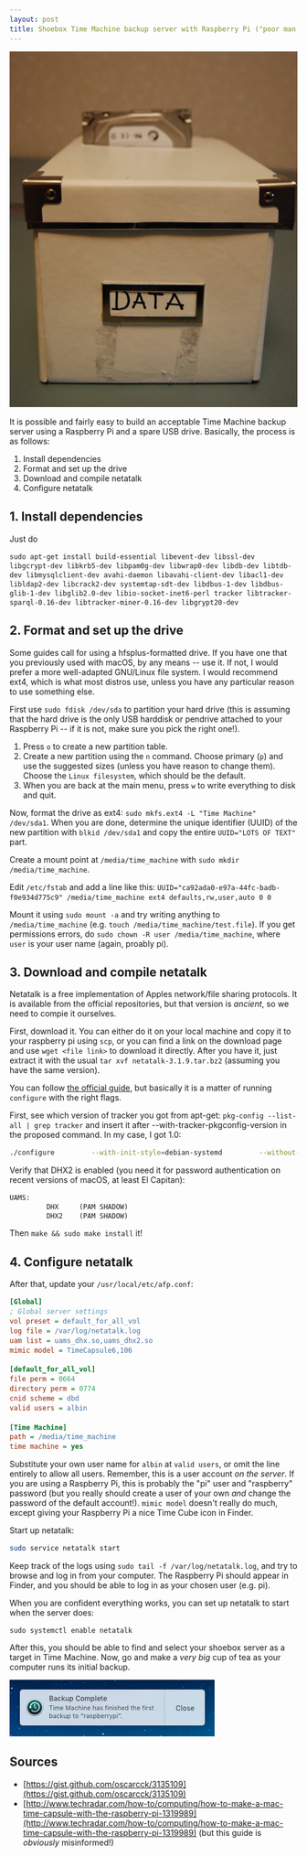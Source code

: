 ```yaml
---
layout: post
title: Shoebox Time Machine backup server with Raspberry Pi ("poor man's Time Capsule")
---
```


![IKEA Kassett box with HDD sticking out, labelled "DATA"](resources/data_shoebox.jpg)

It is possible and fairly easy to build an acceptable Time Machine backup server using a Raspberry Pi and a spare USB drive. Basically, the process is as follows:

1. Install dependencies
2. Format and set up the drive
3. Download and compile netatalk
4. Configure netatalk

## 1. Install dependencies

Just do
```
sudo apt-get install build-essential libevent-dev libssl-dev libgcrypt-dev libkrb5-dev libpam0g-dev libwrap0-dev libdb-dev libtdb-dev libmysqlclient-dev avahi-daemon libavahi-client-dev libacl1-dev libldap2-dev libcrack2-dev systemtap-sdt-dev libdbus-1-dev libdbus-glib-1-dev libglib2.0-dev libio-socket-inet6-perl tracker libtracker-sparql-0.16-dev libtracker-miner-0.16-dev libgrypt20-dev
```

## 2. Format and set up the drive

Some guides call for using a hfsplus-formatted drive. If you have one that you previously used with macOS, by any means -- use it. If not, I would prefer a more well-adapted GNU/Linux file system. I would recommend ext4, which is what most distros use, unless you have any particular reason to use something else.

First use `sudo fdisk /dev/sda` to partition your hard drive (this is assuming that the hard drive is the only USB harddisk or pendrive attached to your Raspberry Pi -- if it is not, make sure you pick the right one!).

1. Press `o` to create a new partition table.
2. Create a new partition using the `n` command. Choose primary (`p`) and use the suggested sizes (unless you have reason to change them). Choose the `Linux filesystem`, which should be the default.
3. When you are back at the main menu, press `w` to write everything to disk and quit.

Now, format the drive as ext4: `sudo mkfs.ext4 -L "Time Machine" /dev/sda1`. When you are done, determine the unique identifier (UUID) of the new partition with `blkid /dev/sda1` and copy the entire `UUID="LOTS OF TEXT"` part.

Create a mount point at `/media/time_machine` with `sudo mkdir /media/time_machine`.

Edit `/etc/fstab` and add a line like this:
`UUID="ca92ada0-e97a-44fc-badb-f0e934d775c9" /media/time_machine ext4 defaults,rw,user,auto 0 0`

Mount it using `sudo mount -a` and try writing anything to `/media/time_machine` (e.g. `touch /media/time_machine/test.file`). If you get permissions errors, do `sudo chown -R user /media/time_machine`, where `user` is your user name (again, proably pi).

## 3. Download and compile netatalk

Netatalk is a free implementation of Apples network/file sharing protocols. It is available from the official repositories, but that version is _ancient_, so we need to compie it ourselves.

First, download it. You can either do it on your local machine and copy it to your raspberry pi using `scp`, or you can find a link on the download page and use `wget <file link>` to download it directly. After you have it, just extract it with the usual `tar xvf netatalk-3.1.9.tar.bz2` (assuming you have the same version). 

You can follow [the official guide](http://netatalk.sourceforge.net/wiki/index.php/Install_Netatalk_3.1.9_on_Debian_8_Jessie), but basically it is a matter of running `configure` with the right flags. 

First, see which version of tracker you got from apt-get: `pkg-config --list-all | grep tracker` and insert it after --with-tracker-pkgconfig-version in the proposed command. In my case, I got 1.0:

```sh
./configure         --with-init-style=debian-systemd         --without-libevent        \     --without-tdb         --with-cracklib         --enable-krbV-uam        \ --with-pam-confdir=/etc/pam.d         --with-dbus-daemon=/usr/bin/dbus-daemon\         --with-dbus-sysconf-dir=/etc/dbus-1/system.d         --with-tracker-pkgconfig-version=1.0
```

Verify that DHX2 is enabled (you need it for password authentication on recent versions of macOS, at least El Capitan):

```
UAMS:
         DHX     (PAM SHADOW)
         DHX2    (PAM SHADOW)
```

Then `make && sudo make install` it!

## 4. Configure netatalk

After that, update your `/usr/local/etc/afp.conf`:

```ini
[Global]
; Global server settings
vol preset = default_for_all_vol
log file = /var/log/netatalk.log
uam list = uams_dhx.so,uams_dhx2.so
mimic model = TimeCapsule6,106

[default_for_all_vol]
file perm = 0664
directory perm = 0774
cnid scheme = dbd
valid users = albin

[Time Machine]
path = /media/time_machine
time machine = yes
```

Substitute your own user name for `albin` at `valid users`, or omit the line entirely to allow all users. Remember, this is a user account _on the server_. If you are using a Raspberry Pi, this is probably the "pi" user and "raspberry" password (but you really should create a user of your own _and_ change the password of the default account!). `mimic model` doesn't really do much, except giving your Raspberry Pi a nice Time Cube icon in Finder.

Start up netatalk:

```sh
sudo service netatalk start
```

Keep track of the logs using `sudo tail -f /var/log/netatalk.log`, and try to browse and log in from your computer. The Raspberry Pi should appear in Finder, and you should be able to log in as your chosen user (e.g. pi).

When you are confident everything works, you can set up netatalk to start when the server does:

```
sudo systemctl enable netatalk
```

After this, you should be able to find and select your shoebox server as a target in Time Machine. Now, go and make a _very big_ cup of tea as your computer runs its initial backup.

![Time Machine: Backup Completed](resources/Time_machine_backup_completed.png)

## Sources
- [https://gist.github.com/oscarcck/3135109](https://gist.github.com/oscarcck/3135109)
- [http://www.techradar.com/how-to/computing/how-to-make-a-mac-time-capsule-with-the-raspberry-pi-1319989](http://www.techradar.com/how-to/computing/how-to-make-a-mac-time-capsule-with-the-raspberry-pi-1319989) (but this guide is _obviously_ misinformed!)

